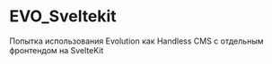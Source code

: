 # EVO_Sveltekit
Попытка использования Evolution как Handless CMS с отдельным фронтендом на SvelteKit
